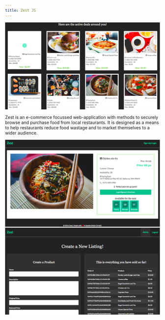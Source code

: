 ```yaml
---
title: Zest JS
---
```


![Zest JS](assets/img/work/proj-1/img1.jpg)

Zest is an e-commerce focussed web-application with methods to securely browse and purchase food from local restaurants. It is designed as a means to help restaurants reduce food wastage and to market themselves to a wider audience.

![Zest JS](assets/img/work/proj-1/img2.jpg)
![Zest JS](assets/img/work/proj-1/img3.jpg)
